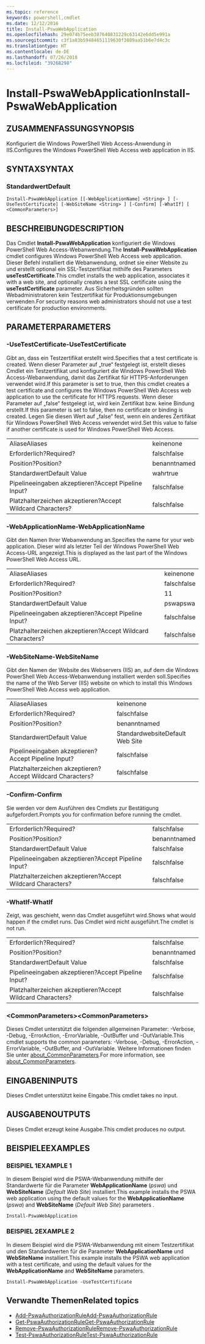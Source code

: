 ```yaml
---
ms.topic: reference
keywords: powershell,cmdlet
ms.date: 12/12/2016
title: Install-PswaWebApplication
ms.openlocfilehash: 29e074b75eeb387640831229c63142e6dd5e991a
ms.sourcegitcommit: c3f1a83b59484651119630f3089aa51b6e7d4c3c
ms.translationtype: HT
ms.contentlocale: de-DE
ms.lasthandoff: 07/26/2018
ms.locfileid: "39268298"
---
```

# <a name="install-pswawebapplication"></a><span data-ttu-id="ad293-103">Install-PswaWebApplication</span><span class="sxs-lookup"><span data-stu-id="ad293-103">Install-PswaWebApplication</span></span>

## <a name="synopsis"></a><span data-ttu-id="ad293-104">ZUSAMMENFASSUNG</span><span class="sxs-lookup"><span data-stu-id="ad293-104">SYNOPSIS</span></span>

<span data-ttu-id="ad293-105">Konfiguriert die Windows PowerShell Web Access-Anwendung in IIS.</span><span class="sxs-lookup"><span data-stu-id="ad293-105">Configures the Windows PowerShell Web Access web application in IIS.</span></span>

## <a name="syntax"></a><span data-ttu-id="ad293-106">SYNTAX</span><span class="sxs-lookup"><span data-stu-id="ad293-106">SYNTAX</span></span>

### <a name="default"></a><span data-ttu-id="ad293-107">Standardwert</span><span class="sxs-lookup"><span data-stu-id="ad293-107">Default</span></span>
```
Install-PswaWebApplication [[-WebApplicationName] <String> ] [-UseTestCertificate] [-WebSiteName <String> ] [-Confirm] [-WhatIf] [ <CommonParameters>]
```

## <a name="description"></a><span data-ttu-id="ad293-108">BESCHREIBUNG</span><span class="sxs-lookup"><span data-stu-id="ad293-108">DESCRIPTION</span></span>

<span data-ttu-id="ad293-109">Das Cmdlet **Install-PswaWebApplication** konfiguriert die Windows PowerShell Web Access-Webanwendung.</span><span class="sxs-lookup"><span data-stu-id="ad293-109">The **Install-PswaWebApplication** cmdlet configures Windows PowerShell Web Access web application.</span></span>
<span data-ttu-id="ad293-110">Dieser Befehl installiert die Webanwendung, ordnet sie einer Website zu und erstellt optional ein SSL-Testzertifikat mithilfe des Parameters **useTestCertificate**.</span><span class="sxs-lookup"><span data-stu-id="ad293-110">This cmdlet installs the web application, associates it with a web site, and optionally creates a test SSL certificate using the **useTestCertificate** parameter.</span></span> <span data-ttu-id="ad293-111">Aus Sicherheitsgründen sollten Webadministratoren kein Testzertifikat für Produktionsumgebungen verwenden.</span><span class="sxs-lookup"><span data-stu-id="ad293-111">For security reasons web administrators should not use a test certificate for production environments.</span></span>

## <a name="parameters"></a><span data-ttu-id="ad293-112">PARAMETER</span><span class="sxs-lookup"><span data-stu-id="ad293-112">PARAMETERS</span></span>

### <a name="-usetestcertificate"></a><span data-ttu-id="ad293-113">-UseTestCertificate</span><span class="sxs-lookup"><span data-stu-id="ad293-113">-UseTestCertificate</span></span>

<span data-ttu-id="ad293-114">Gibt an, dass ein Testzertifikat erstellt wird.</span><span class="sxs-lookup"><span data-stu-id="ad293-114">Specifies that a test certificate is created.</span></span> <span data-ttu-id="ad293-115">Wenn dieser Parameter auf „true“ festgelegt ist, erstellt dieses Cmdlet ein Testzertifikat und konfiguriert die Windows PowerShell Web Access-Webanwendung, damit das Zertifikat für HTTPS-Anforderungen verwendet wird.</span><span class="sxs-lookup"><span data-stu-id="ad293-115">If this parameter is set to true, then this cmdlet creates a test certificate and configures the Windows PowerShell Web Access web application to use the certificate for HTTPS requests.</span></span> <span data-ttu-id="ad293-116">Wenn dieser Parameter auf „false“ festgelegt ist, wird kein Zertifikat bzw. keine Bindung erstellt.</span><span class="sxs-lookup"><span data-stu-id="ad293-116">If this parameter is set to false, then no certificate or binding is created.</span></span> <span data-ttu-id="ad293-117">Legen Sie diesen Wert auf „false“ fest, wenn ein anderes Zertifikat für Windows PowerShell Web Access verwendet wird.</span><span class="sxs-lookup"><span data-stu-id="ad293-117">Set this value to false if another certificate is used for Windows PowerShell Web Access.</span></span>

|||
|-|-|
| <span data-ttu-id="ad293-118">Aliase</span><span class="sxs-lookup"><span data-stu-id="ad293-118">Aliases</span></span>                              | <span data-ttu-id="ad293-119">keine</span><span class="sxs-lookup"><span data-stu-id="ad293-119">none</span></span>                                 |
| <span data-ttu-id="ad293-120">Erforderlich?</span><span class="sxs-lookup"><span data-stu-id="ad293-120">Required?</span></span>                            | <span data-ttu-id="ad293-121">falsch</span><span class="sxs-lookup"><span data-stu-id="ad293-121">false</span></span>                                |
| <span data-ttu-id="ad293-122">Position?</span><span class="sxs-lookup"><span data-stu-id="ad293-122">Position?</span></span>                            | <span data-ttu-id="ad293-123">benannt</span><span class="sxs-lookup"><span data-stu-id="ad293-123">named</span></span>                                |
| <span data-ttu-id="ad293-124">Standardwert</span><span class="sxs-lookup"><span data-stu-id="ad293-124">Default Value</span></span>                        | <span data-ttu-id="ad293-125">wahr</span><span class="sxs-lookup"><span data-stu-id="ad293-125">true</span></span>                                 |
| <span data-ttu-id="ad293-126">Pipelineeingaben akzeptieren?</span><span class="sxs-lookup"><span data-stu-id="ad293-126">Accept Pipeline Input?</span></span>               | <span data-ttu-id="ad293-127">falsch</span><span class="sxs-lookup"><span data-stu-id="ad293-127">false</span></span>                                |
| <span data-ttu-id="ad293-128">Platzhalterzeichen akzeptieren?</span><span class="sxs-lookup"><span data-stu-id="ad293-128">Accept Wildcard Characters?</span></span>          | <span data-ttu-id="ad293-129">falsch</span><span class="sxs-lookup"><span data-stu-id="ad293-129">false</span></span>                                |

### <a name="-webapplicationname"></a><span data-ttu-id="ad293-130">-WebApplicationName</span><span class="sxs-lookup"><span data-stu-id="ad293-130">-WebApplicationName</span></span>

<span data-ttu-id="ad293-131">Gibt den Namen Ihrer Webanwendung an.</span><span class="sxs-lookup"><span data-stu-id="ad293-131">Specifies the name for your web application.</span></span> <span data-ttu-id="ad293-132">Dieser wird als letzter Teil der Windows PowerShell Web Access-URL angezeigt.</span><span class="sxs-lookup"><span data-stu-id="ad293-132">This is displayed as the last part of the Windows PowerShell Web Access URL.</span></span>

|||
|-|-|
| <span data-ttu-id="ad293-133">Aliase</span><span class="sxs-lookup"><span data-stu-id="ad293-133">Aliases</span></span>                              | <span data-ttu-id="ad293-134">keine</span><span class="sxs-lookup"><span data-stu-id="ad293-134">none</span></span>                                 |
| <span data-ttu-id="ad293-135">Erforderlich?</span><span class="sxs-lookup"><span data-stu-id="ad293-135">Required?</span></span>                            | <span data-ttu-id="ad293-136">falsch</span><span class="sxs-lookup"><span data-stu-id="ad293-136">false</span></span>                                |
| <span data-ttu-id="ad293-137">Position?</span><span class="sxs-lookup"><span data-stu-id="ad293-137">Position?</span></span>                            | <span data-ttu-id="ad293-138">1</span><span class="sxs-lookup"><span data-stu-id="ad293-138">1</span></span>                                    |
| <span data-ttu-id="ad293-139">Standardwert</span><span class="sxs-lookup"><span data-stu-id="ad293-139">Default Value</span></span>                        | <span data-ttu-id="ad293-140">pswa</span><span class="sxs-lookup"><span data-stu-id="ad293-140">pswa</span></span>                                 |
| <span data-ttu-id="ad293-141">Pipelineeingaben akzeptieren?</span><span class="sxs-lookup"><span data-stu-id="ad293-141">Accept Pipeline Input?</span></span>               | <span data-ttu-id="ad293-142">falsch</span><span class="sxs-lookup"><span data-stu-id="ad293-142">false</span></span>                                |
| <span data-ttu-id="ad293-143">Platzhalterzeichen akzeptieren?</span><span class="sxs-lookup"><span data-stu-id="ad293-143">Accept Wildcard Characters?</span></span>          | <span data-ttu-id="ad293-144">falsch</span><span class="sxs-lookup"><span data-stu-id="ad293-144">false</span></span>                                |

### <a name="-websitename"></a><span data-ttu-id="ad293-145">-WebSiteName</span><span class="sxs-lookup"><span data-stu-id="ad293-145">-WebSiteName</span></span>

<span data-ttu-id="ad293-146">Gibt den Namen der Website des Webservers (IIS) an, auf dem die Windows PowerShell Web Access-Webanwendung installiert werden soll.</span><span class="sxs-lookup"><span data-stu-id="ad293-146">Specifies the name of the Web Server (IIS) website on which to install this Windows PowerShell Web Access web application.</span></span>

|||
|-|-|
| <span data-ttu-id="ad293-147">Aliase</span><span class="sxs-lookup"><span data-stu-id="ad293-147">Aliases</span></span>                              | <span data-ttu-id="ad293-148">keine</span><span class="sxs-lookup"><span data-stu-id="ad293-148">none</span></span>                                 |
| <span data-ttu-id="ad293-149">Erforderlich?</span><span class="sxs-lookup"><span data-stu-id="ad293-149">Required?</span></span>                            | <span data-ttu-id="ad293-150">falsch</span><span class="sxs-lookup"><span data-stu-id="ad293-150">false</span></span>                                |
| <span data-ttu-id="ad293-151">Position?</span><span class="sxs-lookup"><span data-stu-id="ad293-151">Position?</span></span>                            | <span data-ttu-id="ad293-152">benannt</span><span class="sxs-lookup"><span data-stu-id="ad293-152">named</span></span>                                |
| <span data-ttu-id="ad293-153">Standardwert</span><span class="sxs-lookup"><span data-stu-id="ad293-153">Default Value</span></span>                        | <span data-ttu-id="ad293-154">Standardwebsite</span><span class="sxs-lookup"><span data-stu-id="ad293-154">Default Web Site</span></span>                     |
| <span data-ttu-id="ad293-155">Pipelineeingaben akzeptieren?</span><span class="sxs-lookup"><span data-stu-id="ad293-155">Accept Pipeline Input?</span></span>               | <span data-ttu-id="ad293-156">falsch</span><span class="sxs-lookup"><span data-stu-id="ad293-156">false</span></span>                                |
| <span data-ttu-id="ad293-157">Platzhalterzeichen akzeptieren?</span><span class="sxs-lookup"><span data-stu-id="ad293-157">Accept Wildcard Characters?</span></span>          | <span data-ttu-id="ad293-158">falsch</span><span class="sxs-lookup"><span data-stu-id="ad293-158">false</span></span>                                |

### <a name="-confirm"></a><span data-ttu-id="ad293-159">-Confirm</span><span class="sxs-lookup"><span data-stu-id="ad293-159">-Confirm</span></span>

<span data-ttu-id="ad293-160">Sie werden vor dem Ausführen des Cmdlets zur Bestätigung aufgefordert.</span><span class="sxs-lookup"><span data-stu-id="ad293-160">Prompts you for confirmation before running the cmdlet.</span></span>

|||
|-|-|
| <span data-ttu-id="ad293-161">Erforderlich?</span><span class="sxs-lookup"><span data-stu-id="ad293-161">Required?</span></span>                            | <span data-ttu-id="ad293-162">falsch</span><span class="sxs-lookup"><span data-stu-id="ad293-162">false</span></span>                                |
| <span data-ttu-id="ad293-163">Position?</span><span class="sxs-lookup"><span data-stu-id="ad293-163">Position?</span></span>                            | <span data-ttu-id="ad293-164">benannt</span><span class="sxs-lookup"><span data-stu-id="ad293-164">named</span></span>                                |
| <span data-ttu-id="ad293-165">Standardwert</span><span class="sxs-lookup"><span data-stu-id="ad293-165">Default Value</span></span>                        | <span data-ttu-id="ad293-166">falsch</span><span class="sxs-lookup"><span data-stu-id="ad293-166">false</span></span>                                |
| <span data-ttu-id="ad293-167">Pipelineeingaben akzeptieren?</span><span class="sxs-lookup"><span data-stu-id="ad293-167">Accept Pipeline Input?</span></span>               | <span data-ttu-id="ad293-168">falsch</span><span class="sxs-lookup"><span data-stu-id="ad293-168">false</span></span>                                |
| <span data-ttu-id="ad293-169">Platzhalterzeichen akzeptieren?</span><span class="sxs-lookup"><span data-stu-id="ad293-169">Accept Wildcard Characters?</span></span>          | <span data-ttu-id="ad293-170">falsch</span><span class="sxs-lookup"><span data-stu-id="ad293-170">false</span></span>                                |

### <a name="-whatif"></a><span data-ttu-id="ad293-171">-WhatIf</span><span class="sxs-lookup"><span data-stu-id="ad293-171">-WhatIf</span></span>

<span data-ttu-id="ad293-172">Zeigt, was geschieht, wenn das Cmdlet ausgeführt wird.</span><span class="sxs-lookup"><span data-stu-id="ad293-172">Shows what would happen if the cmdlet runs.</span></span>
<span data-ttu-id="ad293-173">Das Cmdlet wird nicht ausgeführt.</span><span class="sxs-lookup"><span data-stu-id="ad293-173">The cmdlet is not run.</span></span>

|||
|-|-|
| <span data-ttu-id="ad293-174">Erforderlich?</span><span class="sxs-lookup"><span data-stu-id="ad293-174">Required?</span></span>                            | <span data-ttu-id="ad293-175">falsch</span><span class="sxs-lookup"><span data-stu-id="ad293-175">false</span></span>                                |
| <span data-ttu-id="ad293-176">Position?</span><span class="sxs-lookup"><span data-stu-id="ad293-176">Position?</span></span>                            | <span data-ttu-id="ad293-177">benannt</span><span class="sxs-lookup"><span data-stu-id="ad293-177">named</span></span>                                |
| <span data-ttu-id="ad293-178">Standardwert</span><span class="sxs-lookup"><span data-stu-id="ad293-178">Default Value</span></span>                        | <span data-ttu-id="ad293-179">falsch</span><span class="sxs-lookup"><span data-stu-id="ad293-179">false</span></span>                                |
| <span data-ttu-id="ad293-180">Pipelineeingaben akzeptieren?</span><span class="sxs-lookup"><span data-stu-id="ad293-180">Accept Pipeline Input?</span></span>               | <span data-ttu-id="ad293-181">falsch</span><span class="sxs-lookup"><span data-stu-id="ad293-181">false</span></span>                                |
| <span data-ttu-id="ad293-182">Platzhalterzeichen akzeptieren?</span><span class="sxs-lookup"><span data-stu-id="ad293-182">Accept Wildcard Characters?</span></span>          | <span data-ttu-id="ad293-183">falsch</span><span class="sxs-lookup"><span data-stu-id="ad293-183">false</span></span>                                |

### <a name="ltcommonparametersgt"></a><span data-ttu-id="ad293-184">&lt;CommonParameters&gt;</span><span class="sxs-lookup"><span data-stu-id="ad293-184">&lt;CommonParameters&gt;</span></span>

<span data-ttu-id="ad293-185">Dieses Cmdlet unterstützt die folgenden allgemeinen Parameter: -Verbose, -Debug, -ErrorAction, -ErrorVariable, -OutBuffer und -OutVariable.</span><span class="sxs-lookup"><span data-stu-id="ad293-185">This cmdlet supports the common parameters: -Verbose, -Debug, -ErrorAction, -ErrorVariable, -OutBuffer, and -OutVariable.</span></span> <span data-ttu-id="ad293-186">Weitere Informationen finden Sie unter [about_CommonParameters](http://go.microsoft.com/fwlink/p/?LinkID=113216).</span><span class="sxs-lookup"><span data-stu-id="ad293-186">For more information, see [about_CommonParameters](http://go.microsoft.com/fwlink/p/?LinkID=113216).</span></span>

## <a name="inputs"></a><span data-ttu-id="ad293-187">EINGABEN</span><span class="sxs-lookup"><span data-stu-id="ad293-187">INPUTS</span></span>

<span data-ttu-id="ad293-188">Dieses Cmdlet unterstützt keine Eingabe.</span><span class="sxs-lookup"><span data-stu-id="ad293-188">This cmdlet takes no input.</span></span>

## <a name="outputs"></a><span data-ttu-id="ad293-189">AUSGABEN</span><span class="sxs-lookup"><span data-stu-id="ad293-189">OUTPUTS</span></span>

<span data-ttu-id="ad293-190">Dieses Cmdlet erzeugt keine Ausgabe.</span><span class="sxs-lookup"><span data-stu-id="ad293-190">This cmdlet produces no output.</span></span>

## <a name="examples"></a><span data-ttu-id="ad293-191">BEISPIELE</span><span class="sxs-lookup"><span data-stu-id="ad293-191">EXAMPLES</span></span>

### <a name="example-1"></a><span data-ttu-id="ad293-192">BEISPIEL 1</span><span class="sxs-lookup"><span data-stu-id="ad293-192">EXAMPLE 1</span></span>

<span data-ttu-id="ad293-193">In diesem Beispiel wird die PSWA-Webanwendung mithilfe der Standardwerte für die Parameter **WebApplicationName** (*pswa*) und **WebSiteName** (*Default Web Site*) installiert.</span><span class="sxs-lookup"><span data-stu-id="ad293-193">This example installs the PSWA web application using the default values for the **WebApplicationName** (*pswa*) and **WebSiteName** (*Default Web Site*) parameters .</span></span>

```
Install-PswaWebApplication
```

### <a name="example-2"></a><span data-ttu-id="ad293-194">BEISPIEL 2</span><span class="sxs-lookup"><span data-stu-id="ad293-194">EXAMPLE 2</span></span>

<span data-ttu-id="ad293-195">In diesem Beispiel wird die PSWA-Webanwendung mit einem Testzertifikat und den Standardwerten für die Parameter **WebApplicationName** und **WebSiteName** installiert.</span><span class="sxs-lookup"><span data-stu-id="ad293-195">This example installs the PSWA web application with a test certificate, and using the default values for the **WebApplicationName** and **WebSiteName** parameters.</span></span>

```
Install-PswaWebApplication -UseTestCertificate
```

## <a name="related-topics"></a><span data-ttu-id="ad293-196">Verwandte Themen</span><span class="sxs-lookup"><span data-stu-id="ad293-196">Related topics</span></span>

- [<span data-ttu-id="ad293-197">Add-PswaAuthorizationRule</span><span class="sxs-lookup"><span data-stu-id="ad293-197">Add-PswaAuthorizationRule</span></span>](add-pswaauthorizationrule.md)
- [<span data-ttu-id="ad293-198">Get-PswaAuthorizationRule</span><span class="sxs-lookup"><span data-stu-id="ad293-198">Get-PswaAuthorizationRule</span></span>](get-pswaauthorizationrule.md)
- [<span data-ttu-id="ad293-199">Remove-PswaAuthorizationRule</span><span class="sxs-lookup"><span data-stu-id="ad293-199">Remove-PswaAuthorizationRule</span></span>](remove-pswaauthorizationrule.md)
- [<span data-ttu-id="ad293-200">Test-PswaAuthorizationRule</span><span class="sxs-lookup"><span data-stu-id="ad293-200">Test-PswaAuthorizationRule</span></span>](test-pswaauthorizationrule.md)
